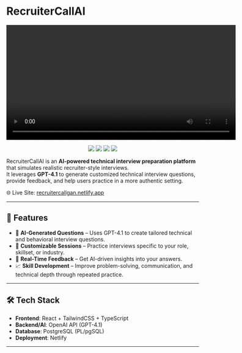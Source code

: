 # RecruiterCallAI

<p align="center">
  <video src="https://github.com/user-attachments/assets/12edec7e-003d-452a-b26f-00d43985c716" controls width="600"></video>
</p>

<p align="center">
  <img src="https://img.shields.io/badge/OpenAI_API-412991?style=for-the-badge&logo=openai&logoColor=white" />
  <img src="https://img.shields.io/badge/TypeScript-3178C6?style=for-the-badge&logo=typescript&logoColor=white" />
  <img src="https://img.shields.io/badge/React-20232A?style=for-the-badge&logo=react&logoColor=61DAFB" />
  <img src="https://img.shields.io/badge/PostgreSQL-336791?style=for-the-badge&logo=postgresql&logoColor=white" />
</p>

RecruiterCallAI is an **AI-powered technical interview preparation platform** that simulates realistic recruiter-style interviews.  
It leverages **GPT-4.1** to generate customized technical interview questions, provide feedback, and help users practice in a more authentic setting.

🌐 Live Site: [recruitercallgan.netlify.app](https://recruitercallgan.netlify.app)

---

## 🚀 Features

- 🤖 **AI-Generated Questions** – Uses GPT-4.1 to create tailored technical and behavioral interview questions.  
- 🎯 **Customizable Sessions** – Practice interviews specific to your role, skillset, or industry.  
- 📝 **Real-Time Feedback** – Get AI-driven insights into your answers.  
- 📈 **Skill Development** – Improve problem-solving, communication, and technical depth through repeated practice.  

---

## 🛠️ Tech Stack

- **Frontend**: React + TailwindCSS + TypeScript  
- **Backend/AI**: OpenAI API (GPT-4.1)  
- **Database**: PostgreSQL (PL/pgSQL)  
- **Deployment**: Netlify  

---
